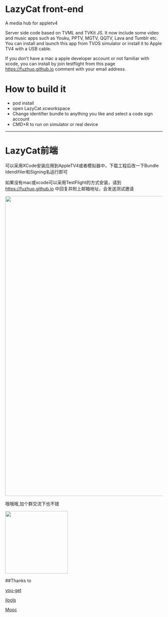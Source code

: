 # LazyCat front-end

A media hub for appletv4

Server side code based on TVML and TVKit JS. It now include some video and music apps such as Youku, PPTV, MGTV, QQTV, Lava and Tumblr etc. You can install and launch this app from TVOS simulator or install it to Apple TV4 with a USB cable.

If you don't have a mac a apple developer account or not familiar with xcode, you can install by join testflight from this page https://fuzhuo.github.io comment with your email address.

# How to build it

+ pod install
+ open LazyCat.xcworkspace
+ Change identifier bundle to anything you like and select a code sign account
+ CMD+R to run on simulator or real device

---

# LazyCat前端
可以采用XCode安装应用到AppleTV4或者模拟器中，下载工程后改一下Bundle Idendifiler和Signing名运行即可

如果没有mac或xcode可以采用TestFlight的方式安装，请到 https://fuzhuo.github.io 中回复并附上邮箱地址，会发送测试邀请

<img src="https://p1.bqimg.com/567571/9d672deb8cb0d7ff.png" width="960"/>

哦哦哦,加个群交流下也不错

<img src="https://p1.bqimg.com/567571/63dab6eb96777a8d.jpg" width="200" />

##Thanks to

[you-get](https://github.com/soimort/you-get)

[ilools](http://www.ilools.com)

[Mooc](https://github.com/asdsjw/Mooc)
